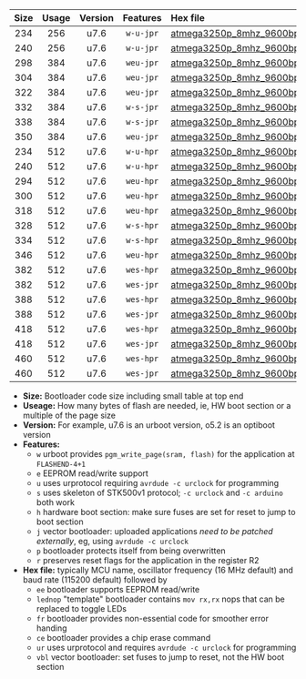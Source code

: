 |Size|Usage|Version|Features|Hex file|
|:-:|:-:|:-:|:-:|:--|
|234|256|u7.6|`w-u-jpr`|[atmega3250p_8mhz_9600bps_ur_vbl.hex](https://raw.githubusercontent.com/stefanrueger/urboot/main/atmega3250p_8mhz_9600bps_ur_vbl.hex)|
|240|256|u7.6|`w-u-jpr`|[atmega3250p_8mhz_9600bps_lednop_ur_vbl.hex](https://raw.githubusercontent.com/stefanrueger/urboot/main/atmega3250p_8mhz_9600bps_lednop_ur_vbl.hex)|
|298|384|u7.6|`weu-jpr`|[atmega3250p_8mhz_9600bps_ee_ur_vbl.hex](https://raw.githubusercontent.com/stefanrueger/urboot/main/atmega3250p_8mhz_9600bps_ee_ur_vbl.hex)|
|304|384|u7.6|`weu-jpr`|[atmega3250p_8mhz_9600bps_ee_lednop_ur_vbl.hex](https://raw.githubusercontent.com/stefanrueger/urboot/main/atmega3250p_8mhz_9600bps_ee_lednop_ur_vbl.hex)|
|322|384|u7.6|`weu-jpr`|[atmega3250p_8mhz_9600bps_ee_lednop_fr_ur_vbl.hex](https://raw.githubusercontent.com/stefanrueger/urboot/main/atmega3250p_8mhz_9600bps_ee_lednop_fr_ur_vbl.hex)|
|332|384|u7.6|`w-s-jpr`|[atmega3250p_8mhz_9600bps_vbl.hex](https://raw.githubusercontent.com/stefanrueger/urboot/main/atmega3250p_8mhz_9600bps_vbl.hex)|
|338|384|u7.6|`w-s-jpr`|[atmega3250p_8mhz_9600bps_lednop_vbl.hex](https://raw.githubusercontent.com/stefanrueger/urboot/main/atmega3250p_8mhz_9600bps_lednop_vbl.hex)|
|350|384|u7.6|`weu-jpr`|[atmega3250p_8mhz_9600bps_ee_lednop_fr_ce_ur_vbl.hex](https://raw.githubusercontent.com/stefanrueger/urboot/main/atmega3250p_8mhz_9600bps_ee_lednop_fr_ce_ur_vbl.hex)|
|234|512|u7.6|`w-u-hpr`|[atmega3250p_8mhz_9600bps_ur.hex](https://raw.githubusercontent.com/stefanrueger/urboot/main/atmega3250p_8mhz_9600bps_ur.hex)|
|240|512|u7.6|`w-u-hpr`|[atmega3250p_8mhz_9600bps_lednop_ur.hex](https://raw.githubusercontent.com/stefanrueger/urboot/main/atmega3250p_8mhz_9600bps_lednop_ur.hex)|
|294|512|u7.6|`weu-hpr`|[atmega3250p_8mhz_9600bps_ee_ur.hex](https://raw.githubusercontent.com/stefanrueger/urboot/main/atmega3250p_8mhz_9600bps_ee_ur.hex)|
|300|512|u7.6|`weu-hpr`|[atmega3250p_8mhz_9600bps_ee_lednop_ur.hex](https://raw.githubusercontent.com/stefanrueger/urboot/main/atmega3250p_8mhz_9600bps_ee_lednop_ur.hex)|
|318|512|u7.6|`weu-hpr`|[atmega3250p_8mhz_9600bps_ee_lednop_fr_ur.hex](https://raw.githubusercontent.com/stefanrueger/urboot/main/atmega3250p_8mhz_9600bps_ee_lednop_fr_ur.hex)|
|328|512|u7.6|`w-s-hpr`|[atmega3250p_8mhz_9600bps.hex](https://raw.githubusercontent.com/stefanrueger/urboot/main/atmega3250p_8mhz_9600bps.hex)|
|334|512|u7.6|`w-s-hpr`|[atmega3250p_8mhz_9600bps_lednop.hex](https://raw.githubusercontent.com/stefanrueger/urboot/main/atmega3250p_8mhz_9600bps_lednop.hex)|
|346|512|u7.6|`weu-hpr`|[atmega3250p_8mhz_9600bps_ee_lednop_fr_ce_ur.hex](https://raw.githubusercontent.com/stefanrueger/urboot/main/atmega3250p_8mhz_9600bps_ee_lednop_fr_ce_ur.hex)|
|382|512|u7.6|`wes-hpr`|[atmega3250p_8mhz_9600bps_ee.hex](https://raw.githubusercontent.com/stefanrueger/urboot/main/atmega3250p_8mhz_9600bps_ee.hex)|
|382|512|u7.6|`wes-jpr`|[atmega3250p_8mhz_9600bps_ee_vbl.hex](https://raw.githubusercontent.com/stefanrueger/urboot/main/atmega3250p_8mhz_9600bps_ee_vbl.hex)|
|388|512|u7.6|`wes-hpr`|[atmega3250p_8mhz_9600bps_ee_lednop.hex](https://raw.githubusercontent.com/stefanrueger/urboot/main/atmega3250p_8mhz_9600bps_ee_lednop.hex)|
|388|512|u7.6|`wes-jpr`|[atmega3250p_8mhz_9600bps_ee_lednop_vbl.hex](https://raw.githubusercontent.com/stefanrueger/urboot/main/atmega3250p_8mhz_9600bps_ee_lednop_vbl.hex)|
|418|512|u7.6|`wes-hpr`|[atmega3250p_8mhz_9600bps_ee_lednop_fr.hex](https://raw.githubusercontent.com/stefanrueger/urboot/main/atmega3250p_8mhz_9600bps_ee_lednop_fr.hex)|
|418|512|u7.6|`wes-jpr`|[atmega3250p_8mhz_9600bps_ee_lednop_fr_vbl.hex](https://raw.githubusercontent.com/stefanrueger/urboot/main/atmega3250p_8mhz_9600bps_ee_lednop_fr_vbl.hex)|
|460|512|u7.6|`wes-hpr`|[atmega3250p_8mhz_9600bps_ee_lednop_fr_ce.hex](https://raw.githubusercontent.com/stefanrueger/urboot/main/atmega3250p_8mhz_9600bps_ee_lednop_fr_ce.hex)|
|460|512|u7.6|`wes-jpr`|[atmega3250p_8mhz_9600bps_ee_lednop_fr_ce_vbl.hex](https://raw.githubusercontent.com/stefanrueger/urboot/main/atmega3250p_8mhz_9600bps_ee_lednop_fr_ce_vbl.hex)|

- **Size:** Bootloader code size including small table at top end
- **Useage:** How many bytes of flash are needed, ie, HW boot section or a multiple of the page size
- **Version:** For example, u7.6 is an urboot version, o5.2 is an optiboot version
- **Features:**
  + `w` urboot provides `pgm_write_page(sram, flash)` for the application at `FLASHEND-4+1`
  + `e` EEPROM read/write support
  + `u` uses urprotocol requiring `avrdude -c urclock` for programming
  + `s` uses skeleton of STK500v1 protocol; `-c urclock` and `-c arduino` both work
  + `h` hardware boot section: make sure fuses are set for reset to jump to boot section
  + `j` vector bootloader: uploaded applications *need to be patched externally*, eg, using `avrdude -c urclock`
  + `p` bootloader protects itself from being overwritten
  + `r` preserves reset flags for the application in the register R2
- **Hex file:** typically MCU name, oscillator frequency (16 MHz default) and baud rate (115200 default) followed by
  + `ee` bootloader supports EEPROM read/write
  + `lednop` "template" bootloader contains `mov rx,rx` nops that can be replaced to toggle LEDs
  + `fr` bootloader provides non-essential code for smoother error handing
  + `ce` bootloader provides a chip erase command
  + `ur` uses urprotocol and requires `avrdude -c urclock` for programming
  + `vbl` vector bootloader: set fuses to jump to reset, not the HW boot section
